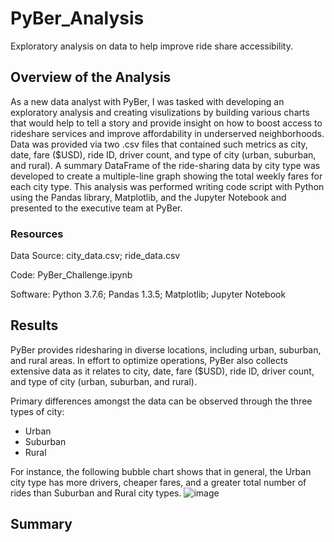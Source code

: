 # PyBer_Analysis
Exploratory analysis on data to help improve ride share accessibility.
## Overview of the Analysis
As a new data analyst with PyBer, I was tasked with developing an exploratory analysis and creating visulizations by building various charts that would help to tell a story and provide insight on how to boost access to rideshare services and improve affordability in underserved neighborhoods.  Data was provided via two .csv files that contained such metrics as city, date, fare ($USD), ride ID, driver count, and type of city (urban, suburban, and rural).  A summary DataFrame of the ride-sharing data by city type was developed to create a multiple-line graph showing the total weekly fares for each city type.  This analysis was performed writing code script with Python using the Pandas library, Matplotlib, and the Jupyter Notebook and presented to the executive team at PyBer.

### Resources
Data Source:  city_data.csv; ride_data.csv

Code:  PyBer_Challenge.ipynb

Software:  Python 3.7.6; Pandas 1.3.5; Matplotlib; Jupyter Notebook

## Results
PyBer provides ridesharing in diverse locations, including urban, suburban, and rural areas.  In effort to optimize operations, PyBer also collects extensive data as it relates to city, date, fare ($USD), ride ID, driver count, and type of city (urban, suburban, and rural).

Primary differences amongst the data can be observed through the three types of city:
* Urban
* Suburban
* Rural

For instance, the following bubble chart shows that in general, the Urban city type has more drivers, cheaper fares, and a greater total number of rides than Suburban and Rural city types.
![image](https://user-images.githubusercontent.com/94148420/150706409-2d277b89-6b09-42a3-a9fb-e64686e52e1f.png)


## Summary
